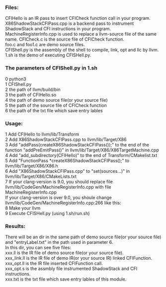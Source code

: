 ### Files:
CFIHello is an IR pass to insert CFICheck function call in your program.  
X86ShadowStackCFIPass.cpp is a backend pass to instrument ShadowStack and CFI instructions in your program.  
MachineRegisterInfo.cpp is used to replace a  llvm-source file of the same name.
CFICheck.c is the source file of CFICheck function.  
foo.c and foo1.c are demo source files.  
CFIShell.py is the assembly of the shell to compile, link, opt and llc by llvm.  
1.sh is the demo of executing CFISHell.py.  

### The parameters of CFIShell.py in 1.sh
0 python3  
1 CFIShell.py  
2 the path of llvm/build/bin  
3 the path of CFIHello.so  
4 the path of demo source file(or your source file)  
5 the path of the source file of CFICheck function  
6 the path of the txt file which save entry lables  

### Usage:
1 Add CFIHello to llvm/lib/Transform  
2 Add X86ShadowStackCFIPass.cpp to llvm/lib/Target/X86  
3 Add "addPass(createX86ShadowStackCFIPass());" to the end of the function "addPreEmitPass()" in llvm/lib/Target/X86/X86TargetMachine.cpp  
4 Add "add_subdirectory(CFIHello)" to the end of Transform/CMakelist.txt  
5 Add "FunctionPass *createX86ShadowStackCFIPass();" to llvm/lib/Target/X86/X86.h  
6 Add "X86ShadowStackCFIPass.cpp" to "set(sources...)" in llvm/lib/Target/X86/CMakeLists.txt  
7 If your clang-version is 9.0, you should replace file llvm/lib/CodeGen/MachineRegisterInfo.cpp with file MachineRegisterInfo.cpp  
  If your clang-version is over 9.0, you shoule change llvm/lib/CodeGen/MachineRegisterInfo.cpp:266 like this:  
8 Make your llvm  
9 Execute CFISHell.py (using 1.sh/run.sh)

### Results:
There will be an dir in the same path of demo source file(or your source file) and "entryLabel.txt" in the path used in parameter 6.  
In this dir, you can see five files:  
xxx.ll is the IR file of demo source file(or your source file).  
xxx_link.ll is the IR file of demo IR(or your source IR) linked CFIFunction.  
xxx_opt.ll is the IR file inserted CFIFunction call.  
xxx_opt.s is the assmbly file instrumented ShadowStack and CFI instructions.  
xxx.txt is the txt file which save entry lables of this module.  

